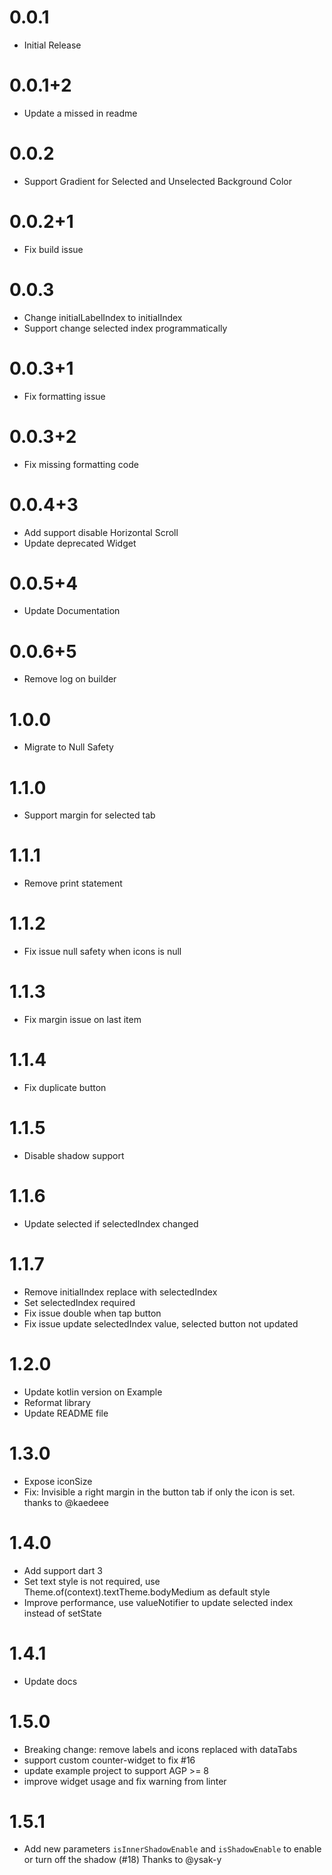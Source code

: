 # 0.0.1

* Initial Release

# 0.0.1+2

* Update a missed in readme

# 0.0.2

* Support Gradient for Selected and Unselected Background Color

# 0.0.2+1

* Fix build issue

# 0.0.3

* Change initialLabelIndex to initialIndex
* Support change selected index programmatically

# 0.0.3+1

* Fix formatting issue

# 0.0.3+2

* Fix missing formatting code

# 0.0.4+3

* Add support disable Horizontal Scroll
* Update deprecated Widget

# 0.0.5+4

* Update Documentation

# 0.0.6+5

* Remove log on builder

# 1.0.0

* Migrate to Null Safety

# 1.1.0

* Support margin for selected tab

# 1.1.1

* Remove print statement

# 1.1.2

* Fix issue null safety when icons is null

# 1.1.3

* Fix margin issue on last item

# 1.1.4

* Fix duplicate button

# 1.1.5

* Disable shadow support

# 1.1.6

* Update selected if selectedIndex changed

# 1.1.7

* Remove initialIndex replace with selectedIndex
* Set selectedIndex required
* Fix issue double when tap button
* Fix issue update selectedIndex value, selected button not updated

# 1.2.0

* Update kotlin version on Example
* Reformat library
* Update README file

# 1.3.0

* Expose iconSize
* Fix: Invisible a right margin in the button tab if only the icon is set. thanks to @kaedeee

# 1.4.0

* Add support dart 3
* Set text style is not required, use Theme.of(context).textTheme.bodyMedium as default style
* Improve performance, use valueNotifier to update selected index instead of setState

# 1.4.1

* Update docs

# 1.5.0

* Breaking change: remove labels and icons replaced with dataTabs
* support custom counter-widget to fix #16
* update example project to support AGP >= 8
* improve widget usage and fix warning from linter

# 1.5.1

* Add new parameters `isInnerShadowEnable` and `isShadowEnable` to enable or turn off the shadow (#18) Thanks to @ysak-y
